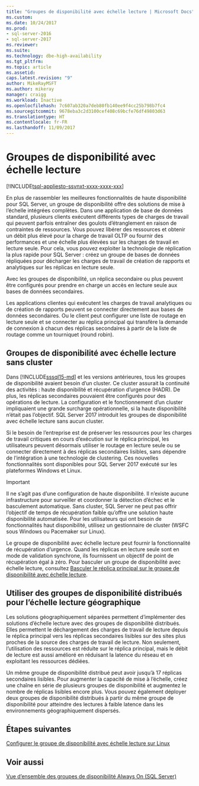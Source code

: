 ```yaml
---
title: "Groupes de disponibilité avec échelle lecture | Microsoft Docs"
ms.custom: 
ms.date: 10/24/2017
ms.prod:
- sql-server-2016
- sql-server-2017
ms.reviewer: 
ms.suite: 
ms.technology: dbe-high-availability
ms.tgt_pltfrm: 
ms.topic: article
ms.assetid: 
caps.latest.revision: "9"
author: MikeRayMSFT
ms.author: mikeray
manager: craigg
ms.workload: Inactive
ms.openlocfilehash: 7c607ab320a7deb80fb140ee9f4cc25b798b7fc4
ms.sourcegitcommit: 9678eba3c2d3100cef408c69bcfe76df49803d63
ms.translationtype: HT
ms.contentlocale: fr-FR
ms.lasthandoff: 11/09/2017
---
```

# <a name="read-scale-availability-groups"></a>Groupes de disponibilité avec échelle lecture
[!INCLUDE[tsql-appliesto-ssvnxt-xxxx-xxxx-xxx](../../../includes/tsql-appliesto-ssvnxt-xxxx-xxxx-xxx.md)]

En plus de rassembler les meilleures fonctionnalités de haute disponibilité pour SQL Server, un groupe de disponibilité offre des solutions de mise à l’échelle intégrées complètes. Dans une application de base de données standard, plusieurs clients exécutent différents types de charges de travail qui peuvent parfois entraîner des goulots d’étranglement en raison de contraintes de ressources. Vous pouvez libérer des ressources et obtenir un débit plus élevé pour la charge de travail OLTP ou fournir des performances et une échelle plus élevées sur les charges de travail en lecture seule. Pour cela, vous pouvez exploiter la technologie de réplication la plus rapide pour SQL Server : créez un groupe de bases de données répliquées pour décharger les charges de travail de création de rapports et analytiques sur les réplicas en lecture seule. 

Avec les groupes de disponibilité, un réplica secondaire ou plus peuvent être configurés pour prendre en charge un accès en lecture seule aux bases de données secondaires.

Les applications clientes qui exécutent les charges de travail analytiques ou de création de rapports peuvent se connecter directement aux bases de données secondaires. Ou le client peut configurer une liste de routage en lecture seule et se connecter au réplica principal qui transfère la demande de connexion à chacun des réplicas secondaires à partir de la liste de routage comme un tourniquet (round robin).

## <a name="read-scale-availability-groups-without-cluster"></a>Groupes de disponibilité avec échelle lecture sans cluster

Dans [!INCLUDE[sssql15-md](..\..\..\includes\sssql15-md.md)] et les versions antérieures, tous les groupes de disponibilité avaient besoin d’un cluster. Ce cluster assurait la continuité des activités : haute disponibilité et récupération d’urgence (HADR). De plus, les réplicas secondaires pouvaient être configurés pour des opérations de lecture. La configuration et le fonctionnement d’un cluster impliquaient une grande surcharge opérationnelle, si la haute disponibilité n’était pas l’objectif. SQL Server 2017 introduit les groupes de disponibilité avec échelle lecture sans aucun cluster. 

Si le besoin de l’entreprise est de préserver les ressources pour les charges de travail critiques en cours d’exécution sur le réplica principal, les utilisateurs peuvent désormais utiliser le routage en lecture seule ou se connecter directement à des réplicas secondaires lisibles, sans dépendre de l’intégration à une technologie de clustering. Ces nouvelles fonctionnalités sont disponibles pour SQL Server 2017 exécuté sur les plateformes Windows et Linux.

>[!IMPORTANT]
>Il ne s’agit pas d’une configuration de haute disponibilité. Il n’existe aucune infrastructure pour surveiller et coordonner la détection d’échec et le basculement automatique. Sans cluster, SQL Server ne peut pas offrir l’objectif de temps de récupération faible qu’offre une solution haute disponibilité automatisée. Pour les utilisateurs qui ont besoin de fonctionnalités haut disponibilité, utilisez un gestionnaire de cluster (WSFC sous Windows ou Pacemaker sur Linux). 
>
>Le groupe de disponibilité avec échelle lecture peut fournir la fonctionnalité de récupération d’urgence. Quand les réplicas en lecture seule sont en mode de validation synchrone, ils fournissent un objectif de point de récupération égal à zéro. Pour basculer un groupe de disponibilité avec échelle lecture, consultez [Basculer le réplica principal sur le groupe de disponibilité avec échelle lecture](perform-a-planned-manual-failover-of-an-availability-group-sql-server.md#ReadScaleOutOnly).

## <a name="use-distributed-availability-groups-for-geographic-read-scale"></a>Utiliser des groupes de disponibilité distribués pour l’échelle lecture géographique

Les solutions géographiquement séparées permettent d’implémenter des solutions d’échelle lecture avec des groupes de disponibilité distribués. Elles permettent le déchargement des charges de travail de lecture depuis le réplica principal vers les réplicas secondaires lisibles sur des sites plus proches de la source des charges de travail de lecture. Non seulement, l’utilisation des ressources est réduite sur le réplica principal, mais le débit de lecture est aussi amélioré en réduisant la latence du réseau et en exploitant les ressources dédiées.

Un même groupe de disponibilité distribué peut avoir jusqu’à 17 réplicas secondaires lisibles. Pour augmenter la capacité de mise à l’échelle, créez une chaîne en série de plusieurs groupes de disponibilité et augmentez le nombre de réplicas lisibles encore plus. Vous pouvez également déployer deux groupes de disponibilité distribués à partir du même groupe de disponibilité pour atteindre des lectures à faible latence dans les environnements géographiquement dispersés.




## <a name="next-steps"></a>Étapes suivantes 

[Configurer le groupe de disponibilité avec échelle lecture sur Linux](../../../linux/sql-server-linux-availability-group-configure-rs.md)

## <a name="see-also"></a>Voir aussi  
 [Vue d’ensemble des groupes de disponibilité Always On &#40;SQL Server&#41;](../../../database-engine/availability-groups/windows/overview-of-always-on-availability-groups-sql-server.md)  
  
  
